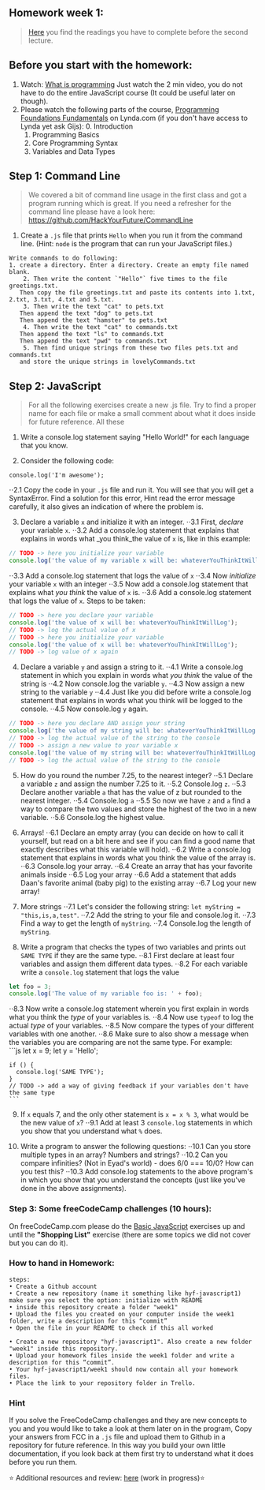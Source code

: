 ## Homework week 1:

>[Here](https://github.com/HackYourFuture/JavaScript/tree/master/Week1/README.md) you find the readings you have to complete before the second lecture.

## Before you start with the homework:

1. Watch: [What is programming](https://www.khanacademy.org/computing/computer-programming/programming/intro-to-programming/v/programming-intro) Just watch the 2 min video, you do not have to do the entire JavaScript course (It could be useful later on though). 
2. Please watch the following parts of the course, [Programming Foundations Fundamentals](https://www.lynda.com/Programming-Foundations-tutorials/Welcome/83603/90426-4.html) on Lynda.com (if you don't have access to Lynda yet ask Gijs):
    0. Introduction
    1. Programming Basics
    2. Core Programming Syntax 
    3. Variables and Data Types

## Step 1: Command Line

>We covered a bit of command line usage in the first class and got a program running which is great. If you need a refresher for the command line please have a look here: https://github.com/HackYourFuture/CommandLine

1. Create a `.js` file that prints `Hello` when you run it from the command line. (Hint: `node` is the program that can run your JavaScript files.)

```
Write commands to do following:
1. create a directory. Enter a directory. Create an empty file named blank. 
    2. Then write the content `"Hello"` five times to the file greetings.txt. 
   Then copy the file greetings.txt and paste its contents into 1.txt, 2.txt, 3.txt, 4.txt and 5.txt.
    3. Then write the text "cat" to pets.txt
   Then append the text "dog" to pets.txt
   Then append the text "hamster" to pets.txt
    4. Then write the text "cat" to commands.txt
   Then append the text "ls" to commands.txt
   Then append the text "pwd" to commands.txt
    5. Then find unique strings from these two files pets.txt and commands.txt
   and store the unique strings in lovelyCommands.txt
```


## Step 2: JavaScript

> For all the following exercises create a new .js file. Try to find a proper name for each file or make a small comment about what it does inside for future reference. All these 

1. Write a console.log statement saying "Hello World!" for each language that you know.

2. Consider the following code:
```
console.log('I'm awesome');
```
⋅⋅2.1 Copy the code in your `.js` file and run it. You will see that you will get a SyntaxError. Find a solution for this error, Hint read the error message carefully, it also gives an indication of where the problem is.

3. Declare a variable `x` and initialize it with an integer.
⋅⋅3.1 First, _declare_ your variable `x`.
⋅⋅3.2 Add a console.log statement that explains that explains in words what _you think_the value of `x` is, like in this example:
  ```js
  // TODO -> here you initialize your variable
  console.log('the value of my variable x will be: whateverYouThinkItWillLog');
  ```
⋅⋅3.3 Add a console.log statement that logs the value of `x`
⋅⋅3.4 Now _initialize_ your variable `x` with an integer
⋅⋅3.5 Now add a console.log statement that explains what _you think_ the value of `x` is.
⋅⋅3.6 Add a console.log statement that logs the value of `x`.
  Steps to be taken:
  
  ```js
  // TODO -> here you declare your variable
  console.log('the value of x will be: whateverYouThinkItWillLog');
  // TODO -> log the actual value of x
  // TODO -> here you initialize your variable
  console.log('the value of x will be: whateverYouThinkItWillLog');
  // TODO -> log value of x again
  ```

4. Declare a variable `y` and assign a string to it.
⋅⋅4.1 Write a console.log statement in which you explain in words what _you think_ the value of the string is
⋅⋅4.2 Now console.log the variable `y`.
⋅⋅4.3 Now assign a new string to the variable `y`
⋅⋅4.4 Just like you did before write a console.log statement that explains in words what you think will be logged to the console.
⋅⋅4.5 Now console.log `y` again.
  ```js
  // TODO -> here you declare AND assign your string
  console.log('the value of my string will be: whateverYouThinkItWillLog');
  // TODO -> log the actual value of the string to the console
  // TODO -> assign a new value to your variable x
  console.log('the value of my string will be: whateverYouThinkItWillLog');
  // TODO -> log the actual value of the string to the console
  ```

5. How do you round the number 7.25, to the nearest integer?
⋅⋅5.1 Declare a variable `z` and assign the number 7.25 to it.
⋅⋅5.2 Console.log `z`.
⋅⋅5.3 Declare another variable `a` that has the value of z but rounded to the nearest integer.
⋅⋅5.4 Console.log `a`
⋅⋅5.5 So now we have `z` and `a` find a way to compare the two values and store the highest of the two in a new variable.
⋅⋅5.6 Console.log the highest value.

6. Arrays!
⋅⋅6.1 Declare an empty array (you can decide on how to call it yourself, but read on a bit here and see if you can find a good name that exactly describes what this variable will hold).
⋅⋅6.2 Write a console.log statement that explains in words what you think the value of the array is.
⋅⋅6.3 Console.log your array.
⋅⋅6.4 Create an array that has your favorite animals inside
⋅⋅6.5 Log your array
⋅⋅6.6 Add a statement that adds Daan's favorite animal (baby pig) to the existing array
⋅⋅6.7 Log your new array!

7. More strings 
⋅⋅7.1 Let's consider the following string: `let myString = "this,is,a,test"`.
⋅⋅7.2 Add the string to your file and console.log it.
⋅⋅7.3 Find a way to get the length of `myString`.
⋅⋅7.4 Console.log the length of `myString`.

8. Write a program that checks the types of two variables and prints out `SAME TYPE` if they are the same type. 
⋅⋅8.1 First declare at least four variables and assign them different data types.
⋅⋅8.2 For each variable write a `console.log` statement that logs the value 
  ```js 
  let foo = 3;
  console.log('The value of my variable foo is: ' + foo);
  ```
⋅⋅8.3 Now write a console.log statement wherein you first explain in words what you think the _type_ of your variables is.
⋅⋅8.4 Now use `typeof` to log the actual _type_ of your variables.
⋅⋅8.5 Now compare the types of your different variables with one another.
⋅⋅8.6 Make sure to also show a message when the variables you are comparing are not the same type.
  For example:    
    ```js
    let x = 9;
    let y = 'Hello';

    if () {
      console.log('SAME TYPE');
    }
    // TODO -> add a way of giving feedback if your variables don't have the same type
    ```

9. If `x` equals 7, and the only other statement is `x = x % 3`, what would be the new value of `x`?
⋅⋅9.1 Add at least 3 `console.log` statements in which you show that you understand what `%` does.

10. Write a program to answer the following questions:
⋅⋅10.1 Can you store multiple types in an array? Numbers and strings?
⋅⋅10.2 Can you compare infinities? (Not in Eyad's world) - does 6/0 === 10/0? How can you test this?
⋅⋅10.3 Add console.log statements to the above program's in which you show that you understand the concepts (just like you've done in the above assignments).

### Step 3: **Some freeCodeCamp challenges (10 hours):**

On freeCodeCamp.com please do the [Basic JavaScript](https://www.freecodecamp.com/challenges/learn-how-free-code-camp-works) exercises up and until the __"Shopping List"__ exercise (there are some topics we did not cover but you can do it).

### How to hand in Homework:
```
steps:
• Create a Github account
• Create a new repository (name it something like hyf-javascript1) make sure you select the option: initialize with README
• inside this repository create a folder "week1"
• Upload the files you created on your computer inside the week1 folder, write a description for this “commit”
• Open the file in your README to check if this all worked

• Create a new repository "hyf-javascript1". Also create a new folder "week1" inside this repository. 
• Upload your homework files inside the week1 folder and write a description for this “commit”.
• Your hyf-javascript1/week1 should now contain all your homework files.
• Place the link to your repository folder in Trello.
```

### Hint
If you solve the FreeCodeCamp challenges and they are new concepts to you and you would like to take a look at them later on in the program, Copy your answers from FCC in a `.js` file and upload them to Github in a repository for future reference. In this way you build your own little documentation, if you look back at them first try to understand what it does before you run them.

:star: Additional resources and review: [here](https://github.com/HackYourFuture/JavaScript/tree/master/Week1/REVIEW.md) (work in progress):star:

